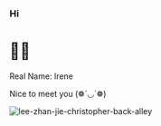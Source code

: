 ### Hi
 # 🐱‍👤 
 
Real Name: Irene

Nice to meet you (❁´◡`❁)


<!--
**Nenerina/Nenerina** is a ✨ _special_ ✨ repository because its `README.md` (this file) appears on your GitHub profile.

Here are some ideas to get you started:

- 🔭 I’m currently working on ...
- 🌱 I’m currently learning ...
- 👯 I’m looking to collaborate on ...
- 🤔 I’m looking for help with ...
- 💬 Ask me about ...
- 📫 How to reach me: ...
- 😄 Pronouns: ...
- ⚡ Fun fact: ...
-->

![lee-zhan-jie-christopher-back-alley](https://user-images.githubusercontent.com/123164229/216564068-9baef024-b82b-44d5-ada0-04da5c1f4e00.gif)
